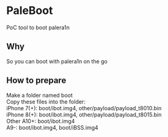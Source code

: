 # PaleBoot
PoC tool to boot palera1n

## Why
So you can boot with palera1n on the go

## How to prepare
Make a folder named boot
<br>
Copy these files into the folder:
<br>
iPhone 7(+): boot/ibot.img4, other/payload/payload_t8010.bin
<br>
iPhone 8(+): boot/ibot.img4, other/payload/payload_t8015.bin
<br>
Other A10+: boot/ibot.img4
<br>
A9-: boot/ibot.img4, boot/iBSS.img4